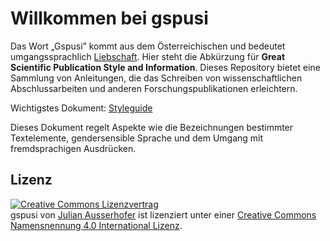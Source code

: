 # Willkommen bei gspusi

Das Wort „Gspusi” kommt aus dem Österreichischen und bedeutet umgangssprachlich [Liebschaft](https://de.wikipedia.org/wiki/Gspusi). Hier steht die Abkürzung für **Great Scientific Publication Style and Information**. Dieses Repository bietet eine Sammlung von Anleitungen, die das Schreiben von wissenschaftlichen Abschlussarbeiten und anderen Forschungspublikationen erleichtern. 

Wichtigstes Dokument: [Styleguide](STYLEGUIDE.md)

Dieses Dokument regelt Aspekte wie die Bezeichnungen bestimmter Textelemente, gendersensible Sprache und dem Umgang mit fremdsprachigen Ausdrücken.  

## Lizenz ##

<a rel="license" href="http://creativecommons.org/licenses/by/4.0/"><img alt="Creative Commons Lizenzvertrag" style="border-width:0" src="https://i.creativecommons.org/l/by/4.0/88x31.png" /></a><br /><span xmlns:dct="http://purl.org/dc/terms/" href="http://purl.org/dc/dcmitype/Text" property="dct:title" rel="dct:type">gspusi</span> von <a xmlns:cc="http://creativecommons.org/ns#" href="http://ausserhofer.net" property="cc:attributionName" rel="cc:attributionURL">Julian Ausserhofer</a> ist lizenziert unter einer <a rel="license" href="http://creativecommons.org/licenses/by/4.0/">Creative Commons Namensnennung 4.0 International Lizenz</a>.
